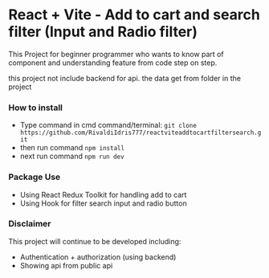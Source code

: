 # React + Vite - Add to cart and search filter (Input and Radio filter)

This Project for beginner programmer who wants to know part of component and understanding feature from code step on step.

this project not include backend for api. the data get from folder in the project 

### How to install

- Type command in cmd command/terminal: `git clone https://github.com/RivaldiIdris777/reactviteaddtocartfiltersearch.git`
- then run command `npm install`
- next run command `npm run dev`

### Package Use
- Using React Redux Toolkit for handling add to cart
- Using Hook for filter search input and radio button

### Disclaimer
This project will continue to be developed including:
- Authentication + authorization (using backend)
- Showing api from public api